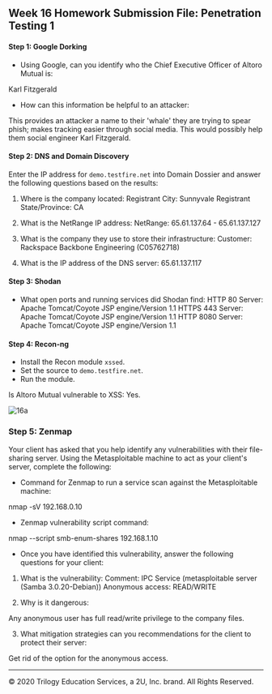 ## Week 16 Homework Submission File: Penetration Testing 1

#### Step 1: Google Dorking


- Using Google, can you identify who the Chief Executive Officer of Altoro Mutual is:

Karl Fitzgerald

- How can this information be helpful to an attacker:

This provides an attacker a name to their 'whale' they are trying to spear phish; makes tracking easier through social media. This would possibly help them social engineer Karl Fitzgerald.

#### Step 2: DNS and Domain Discovery

Enter the IP address for `demo.testfire.net` into Domain Dossier and answer the following questions based on the results:

 1. Where is the company located:
     Registrant City: Sunnyvale
     Registrant State/Province: CA

 2. What is the NetRange IP address:
     NetRange: 65.61.137.64 - 65.61.137.127

 3. What is the company they use to store their infrastructure:
     Customer: Rackspace Backbone Engineering (C05762718)

 4. What is the IP address of the DNS server:
     65.61.137.117

#### Step 3: Shodan

- What open ports and running services did Shodan find:
   HTTP 80 Server: Apache Tomcat/Coyote JSP engine/Version 1.1
   HTTPS 443 Server: Apache Tomcat/Coyote JSP engine/Version 1.1
   HTTP 8080 Server: Apache Tomcat/Coyote JSP engine/Version 1.1

#### Step 4: Recon-ng

- Install the Recon module `xssed`.
- Set the source to `demo.testfire.net`.
- Run the module.

Is Altoro Mutual vulnerable to XSS: Yes.

![16a](https://github.com/wandererjon/Bootcamp-Submissions/assets/69092248/02dd5216-7a21-4203-bd9b-092e3aa4b095)


### Step 5: Zenmap

Your client has asked that you help identify any vulnerabilities with their file-sharing server. Using the Metasploitable machine to act as your client's server, complete the following:

- Command for Zenmap to run a service scan against the Metasploitable machine:

nmap -sV 192.168.0.10
- Zenmap vulnerability script command:

nmap --script smb-enum-shares 192.168.1.10

- Once you have identified this vulnerability, answer the following questions for your client:
 1. What is the vulnerability:
  Comment: IPC Service (metasploitable server (Samba 3.0.20-Debian))
 Anonymous access: READ/WRITE

 2. Why is it dangerous:

 Any anonymous user has full read/write privilege to the company files.

 3. What mitigation strategies can you recommendations for the client to protect their server:

 Get rid of the option for the anonymous access.

---
© 2020 Trilogy Education Services, a 2U, Inc. brand. All Rights Reserved. 


